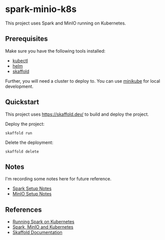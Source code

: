 # spark-minio-k8s

This project uses Spark and MinIO running on Kubernetes.

## Prerequisites

Make sure you have the following tools installed:

- [kubectl](https://kubernetes.io/docs/tasks/tools/install-kubectl/)
- [helm](https://helm.sh/docs/intro/install/)
- [skaffold](https://skaffold.dev/docs/install/)

Further, you will need a cluster to deploy to. You can use [minikube](https://minikube.sigs.k8s.io/docs/start/) for
local development.

## Quickstart

This project uses https://skaffold.dev/ to build and deploy the project.

Deploy the project:

```
skaffold run
```

Delete the deployment:

```
skaffold delete
```

## Notes

I'm recording some notes here for future reference.

- [Spark Setup Notes](documentation/spark-setup-notes.md)
- [MinIO Setup Notes](documentation/minio-setup-notes.md)

## References

- [Running Spark on Kubernetes](https://spark.apache.org/docs/latest/running-on-kubernetes.html)
- [Spark, MinIO and Kubernetes](https://blog.min.io/spark-minio-kubernetes/)
- [Skaffold Documentation](https://skaffold.dev/docs/)